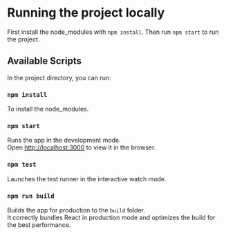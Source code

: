 # Running the project locally

First install the node_modules with `npm install`. Then run `npm start` to run the project.

## Available Scripts

In the project directory, you can run:

### `npm install`

To install the node_modules.

### `npm start`

Runs the app in the development mode.<br />
Open [http://localhost:3000](http://localhost:3000) to view it in the browser.

### `npm test`

Launches the test runner in the interactive watch mode.<br />

### `npm run build`

Builds the app for production to the `build` folder.<br />
It correctly bundles React in production mode and optimizes the build for the best performance.
